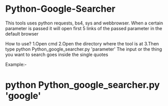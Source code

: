 # Python-Google-Searcher
This tools uses python requests, bs4, sys and webbrowser. When a certain parameter is passed it will open first 5 links of the passed parameter in the default browser

How to use? 
1.Open cmd 
2.Open the directory where the tool is at 
3.Then type python Python_google_searcher.py 'parameter' 
The input or the thing you want to search goes inside the single quotes 

Example:- 
# python Python_google_searcher.py 'google' 
